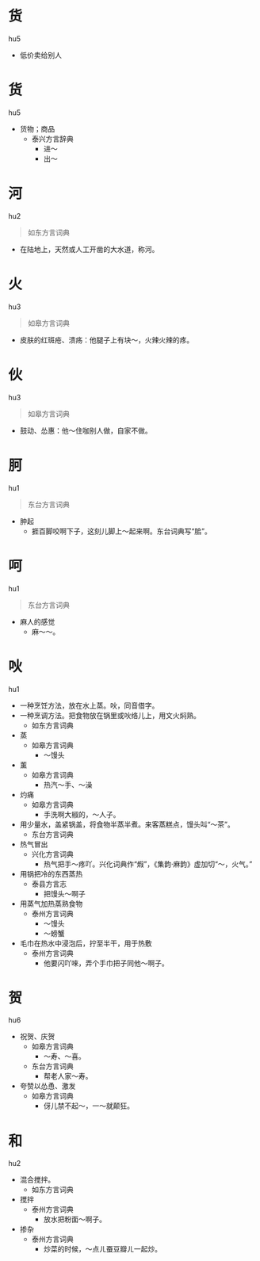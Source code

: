 # 货
hu5
- 低价卖给别人

# 货
hu5
+ 货物；商品
  * 泰兴方言辞典
    - 进～
    - 出～

# 河
hu2
> 如东方言词典
- 在陆地上，天然或人工开凿的大水道，称河。

# 火
hu3
> 如皋方言词典
- 皮肤的红斑疮、溃疡：他腿子上有块～，火辣火辣的疼。

# 伙
hu3
> 如皋方言词典
- 鼓动、怂惠：他～住咖别人做，自家不做。

# 胢
hu1
> 东台方言词典
- 肿起
  - 捱百脚咬啊下子，这刻儿脚上～起来啊。东台词典写“䏨”。

# 呵
hu1
> 东台方言词典
- 麻人的感觉
  - 麻～～。

# 吙
hu1
+ 一种烹饪方法，放在水上蒸。吙，同音借字。
+ 一种烹调方法。把食物放在锅里或吙络儿上，用文火焖熟。
  * 如东方言词典
+ 蒸
  * 如皋方言词典
    - ～馒头
+ 薰
  * 如皋方言词典
    - 热汽～手、～澡
+ 灼痛
  * 如皋方言词典
    - 手洗啊大椒的，～人子。
+ 用少量水，盖紧锅盖，将食物半蒸半煮。来客蒸糕点，馒头叫“～茶”。
  * 东台方言词典
+ 热气冒出
  * 兴化方言词典
    - 热气把手～疼吖。兴化词典作“煆”，《集韵·麻韵》虚加切“～，火气。”
+ 用锅把冷的东西蒸热
  * 泰县方言志
    - 把馒头～啊子
+ 用蒸气加热蒸熟食物
  * 泰州方言词典
    - ～馒头
    - ～螃蟹
+ 毛巾在热水中浸泡后，拧至半干，用于热敷
  * 泰州方言词典
    - 他要闪吖唻，弄个手巾把子同他～啊子。

# 贺
hu6
+ 祝贺、庆贺
  * 如皋方言词典
    - ～寿、～喜。
  * 东台方言词典
    - 帮老人家～寿。
+ 夸赞以怂恿、激发
  * 如皋方言词典
    - 伢儿禁不起～，一～就颠狂。

# 和
hu2
+ 混合搅拌。
  * 如东方言词典
+ 搅拌
  * 泰州方言词典
    - 放水把粉面～啊子。
+ 掺杂
  * 泰州方言词典
    - 炒菜的时候，～点ㄦ蚕豆瓣ㄦ一起炒。
